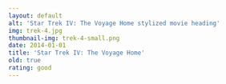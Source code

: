 ```yaml
---
layout: default
alt: 'Star Trek IV: The Voyage Home stylized movie heading'
img: trek-4.jpg
thumbnail-img: trek-4-small.png
date: 2014-01-01
title: 'Star Trek IV: The Voyage Home'
old: true
rating: good
---
```

